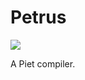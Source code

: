 # Petrus
![](https://github.com/mizkichan/petrus/workflows/GitHub%20Pages/badge.svg)

A Piet compiler.
